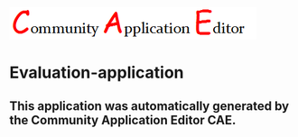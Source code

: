 ![CAE](https://github.com/GHProjectsTest/application-10/blob/master/img/logo.png)  

Evaluation-application
===================


This application was automatically generated by the Community Application Editor CAE.  
---------------

